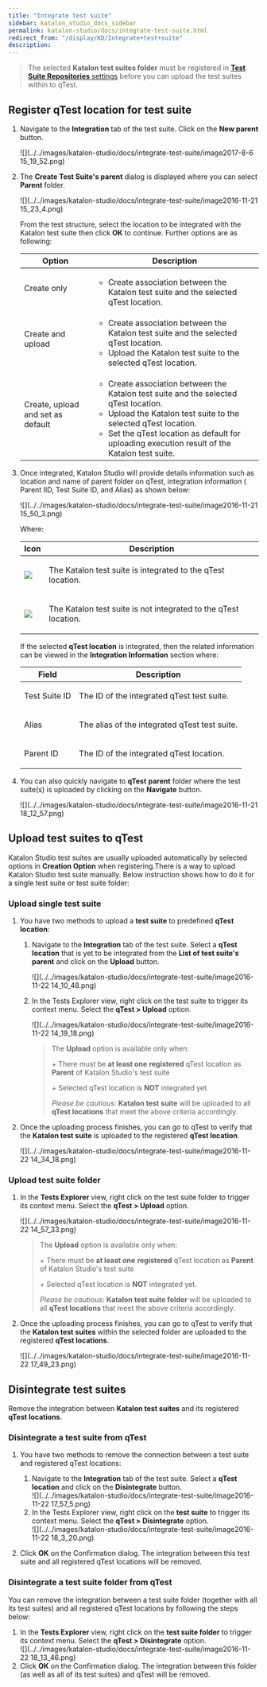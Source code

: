 ```yaml
---
title: "Integrate test suite" 
sidebar: katalon_studio_docs_sidebar
permalink: katalon-studio/docs/integrate-test-suite.html 
redirect_from: "/display/KD/Integrate+test+suite" 
description: 
---
```

> The selected **Katalon test suites folder** must be registered in [**Test Suite Repositories** settings](https://docs.katalon.com/display/KD/qTest+Integration) before you can upload the test suites within to qTest.

Register qTest location for test suite
--------------------------------------

1.  Navigate to the **Integration** tab of the test suite. Click on the **New parent** button.  
      
    ![](../../images/katalon-studio/docs/integrate-test-suite/image2017-8-6 15_19_52.png)  
      
    
2.  The **Create Test Suite's parent** dialog is displayed where you can select **Parent** folder.
    
      
    ![](../../images/katalon-studio/docs/integrate-test-suite/image2016-11-21 15_23_4.png)
    
      
    From the test structure, select the location to be integrated with the Katalon test suite then click **OK** to continue. Further options are as following:
    
    <table><thead><tr><th>Option</th><th>Description</th></tr></thead><tbody><tr><td><p>Create only</p></td><td><ul><li>Create association between the Katalon test suite and the selected qTest location.</li></ul></td></tr><tr><td><p>Create and upload</p></td><td><ul><li>Create association between the Katalon test suite and the selected qTest location.</li><li>Upload the Katalon test suite to the selected qTest location.</li></ul></td></tr><tr><td><p>Create, upload and set as default</p></td><td><ul><li>Create association between the Katalon test suite and the selected qTest location.</li><li>Upload the Katalon test suite to the selected qTest location.</li><li>Set the qTest location as default for uploading execution result of the Katalon test suite.</li></ul></td></tr></tbody></table>
    
3.  Once integrated, Katalon Studio will provide details information such as location and name of parent folder on qTest, integration information ( Parent IID, Test Suite ID, and Alias) as shown below:
    
      
    ![](../../images/katalon-studio/docs/integrate-test-suite/image2016-11-21 15_50_3.png)
    
    Where:
    
    <table><thead><tr><th>Icon</th><th>Description</th></tr></thead><tbody><tr><td><div class="content-wrapper"><span class="confluence-embedded-file-wrapper"><span class="confluence-embedded-file-wrapper"><img class="confluence-embedded-image" src="../../images/katalon-studio/docs/integrate-test-suite/84.png" data-image-src="/download/attachments/3178951/84.png?version=1&amp;modificationDate=1477638259000&amp;api=v2" data-unresolved-comment-count="0" data-linked-resource-id="3178941" data-linked-resource-version="1" data-linked-resource-type="attachment" data-linked-resource-default-alias="84.png" data-base-url="https://docs.katalon.com" data-linked-resource-content-type="image/png" data-linked-resource-container-id="3178951" data-linked-resource-container-version="1"></span></span></div></td><td><p>The Katalon test suite is integrated to the qTest location.</p></td></tr><tr><td><div class="content-wrapper"><span class="confluence-embedded-file-wrapper"><span class="confluence-embedded-file-wrapper"><img class="confluence-embedded-image" src="../../images/katalon-studio/docs/integrate-test-suite/85.png" data-image-src="/download/attachments/3178951/85.png?version=1&amp;modificationDate=1477638259000&amp;api=v2" data-unresolved-comment-count="0" data-linked-resource-id="3178942" data-linked-resource-version="1" data-linked-resource-type="attachment" data-linked-resource-default-alias="85.png" data-base-url="https://docs.katalon.com" data-linked-resource-content-type="image/png" data-linked-resource-container-id="3178951" data-linked-resource-container-version="1"></span></span></div></td><td><p>The Katalon test suite is not integrated to the qTest location.</p></td></tr></tbody></table>
    
    If the selected **qTest location** is integrated, then the related information can be viewed in the **Integration Information** section where:
    
    <table><thead><tr><th>Field</th><th>Description</th></tr></thead><tbody><tr><td><p>Test Suite ID</p></td><td><p>The ID of the integrated qTest test suite.</p></td></tr><tr><td><p>Alias</p></td><td><p>The alias of the integrated qTest test suite.</p></td></tr><tr><td><p>Parent ID</p></td><td><p>The ID of the integrated qTest location.</p></td></tr></tbody></table>
    
4.  You can also quickly navigate to **qTest** **parent** folder where the test suite(s) is uploaded by clicking on the **Navigate** button.  
      
    ![](../../images/katalon-studio/docs/integrate-test-suite/image2016-11-21 18_12_57.png)

Upload test suites to qTest
---------------------------

Katalon Studio test suites are usually uploaded automatically by selected options in **Creation Option** when registering.There is a way to upload Katalon Studio test suite manually. Below instruction shows how to do it for a single test suite or test suite folder:

### Upload single test suite

1.  You have two methods to upload a **test suite** to predefined **qTest location**:  
      
    1.  Navigate to the **Integration** tab of the test suite. Select a **qTest location** that is yet to be integrated from the **List of test suite's parent** and click on the **Upload** button.  
          
        ![](../../images/katalon-studio/docs/integrate-test-suite/image2016-11-22 14_10_48.png)  
          
        
    2.  In the Tests Explorer view, right click on the test suite to trigger its context menu. Select the **qTest > Upload** option.
        
        ![](../../images/katalon-studio/docs/integrate-test-suite/image2016-11-22 14_19_18.png)
        
        > The **Upload** option is available only when:
        > 
        > \+ There must be **at least one** **registered** qTest location as **Parent** of Katalon Studio's test suite
        > 
        > \+ Selected qTest location is **NOT** integrated yet.
        > 
        > _Please be cautious_: **Katalon test suite** will be uploaded to all **qTest locations** that meet the above criteria accordingly.
        
2.  Once the uploading process finishes, you can go to qTest to verify that the **Katalon test suite** is uploaded to the registered **qTest location**.  
      
    ![](../../images/katalon-studio/docs/integrate-test-suite/image2016-11-22 14_34_18.png)

### Upload test suite folder

1.  In the **Tests Explorer** view, right click on the test suite folder to trigger its context menu. Select the **qTest > Upload** option.
    
    ![](../../images/katalon-studio/docs/integrate-test-suite/image2016-11-22 14_57_33.png)
    
    > The **Upload** option is available only when:
    > 
    > \+ There must be **at least one** **registered** qTest location as **Parent** of Katalon Studio's test suite
    > 
    > \+ Selected qTest location is **NOT** integrated yet.
    > 
    > _Please be cautious_: **Katalon test suite folder** will be uploaded to all **qTest locations** that meet the above criteria accordingly.
    
2.  Once the uploading process finishes, you can go to qTest to verify that the **Katalon test suites** within the selected folder are uploaded to the registered **qTest locations**.  
      
    ![](../../images/katalon-studio/docs/integrate-test-suite/image2016-11-22 17_49_23.png)

Disintegrate test suites
------------------------

Remove the integration between **Katalon test suites** and its registered **qTest locations**.

### Disintegrate a test suite from qTest

1.  You have two methods to remove the connection between a test suite and registered qTest locations:
    1.  Navigate to the **Integration** tab of the test suite. Select a **qTest location** and click on the **Disintegrate** button.  
        ![](../../images/katalon-studio/docs/integrate-test-suite/image2016-11-22 17_57_5.png)
    2.  In the Tests Explorer view, right click on the **test suite** to trigger its context menu. Select the **qTest > Disintegrate** option.  
        ![](../../images/katalon-studio/docs/integrate-test-suite/image2016-11-22 18_3_20.png)  
          
        
2.  Click **OK** on the Confirmation dialog. The integration between this test suite and all registered qTest locations will be removed.

### Disintegrate a test suite folder from qTest

You can remove the integration between a test suite folder (together with all its test suites) and all registered qTest locations by following the steps below:

1.  In the **Tests Explorer** view, right click on the **test suite folder** to trigger its context menu. Select the **qTest > Disintegrate** option.  
    ![](../../images/katalon-studio/docs/integrate-test-suite/image2016-11-22 18_13_46.png)
2.  Click **OK** on the Confirmation dialog. The integration between this folder (as well as all of its test suites) and qTest will be removed.